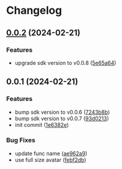 # Changelog

## [0.0.2](https://github.com/tuihub/tuihub-steam/compare/v0.0.1...v0.0.2) (2024-02-21)


### Features

* upgrade sdk version to v0.0.8 ([5e65a64](https://github.com/tuihub/tuihub-steam/commit/5e65a648e067dbbbc4b9a7a8541db262f7d372f4))

## 0.0.1 (2024-02-21)


### Features

* bump sdk version to v0.0.6 ([7243b8b](https://github.com/tuihub/tuihub-steam/commit/7243b8bcec7772fc8dc2cc333469aba45cf144fd))
* bump sdk version to v0.0.7 ([93d0213](https://github.com/tuihub/tuihub-steam/commit/93d02139ce98d64f8fc85b6134360c2b4d90af63))
* init commit ([1e6382e](https://github.com/tuihub/tuihub-steam/commit/1e6382e259a779016b8df81fb4a95555e3dbde5d))


### Bug Fixes

* update func name ([ae962a9](https://github.com/tuihub/tuihub-steam/commit/ae962a9ec2a5e95aef44e329de9caadc459dcc4c))
* use full size avatar ([febf2db](https://github.com/tuihub/tuihub-steam/commit/febf2db408d877903343050e74494b6b91bb7f00))
